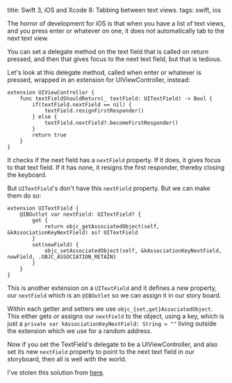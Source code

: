title: Swift 3, iOS and Xcode 8: Tabbing between text views.
tags: swift, ios

The horror of development for iOS is that when you have a list of text views, and you press enter or whatever on one, it does not automatically tab to the next text view.

You can set a delegate method on the text field that is called on return pressed, and then that gives focus to the next text field, but that is tedious. 

Let's look at this delegate method, called when enter or whatever is pressed, wrapped in an extension for UIViewController, instead:

    extension UIViewController {
        func textFieldShouldReturn(_ textField: UITextField) -> Bool {
            if(textField.nextField == nil) {
                textField.resignFirstResponder()
            } else {
                textField.nextField?.becomeFirstResponder()
            }
            return true
        }
    }

It checks if the next field has a `nextField` property. If it does, it gives focus to that text field. If it has none, it resigns the first responder, thereby closing the keyboard.

But `UITextField`'s don't have this `nextField` property. But we can make them do so:

    extension UITextField {
        @IBOutlet var nextField: UITextField? {
            get {
                return objc_getAssociatedObject(self, &kAssociationKeyNextField) as? UITextField
            }
            set(newField) {
                objc_setAssociatedObject(self, &kAssociationKeyNextField, newField, .OBJC_ASSOCIATION_RETAIN)
            }
        }
    }

This is another extension on a `UITextField` and it defines a new property, our `nextField` which is an `@IBOutlet` so we can assign it in our story board.

Within each getter and setters we use `objc_{set,get}AssociatedObject`. This either gets or assigns our `nextField` to the object, using a key, which is just a `private var kAssociationKeyNextField: String = ""` living outside the extension which we use for a random address.

Now if you set the TextField's delegate to be a UIViewController, and also set its new `nextField` property to point to the next text field in our storyboard, then all is well with the world.

I've stolen this solution from [here](http://stackoverflow.com/posts/27030181/revisions).

